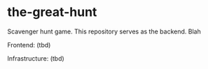 # the-great-hunt
Scavenger hunt game. This repository serves as the backend. Blah

Frontend: (tbd)

Infrastructure: (tbd)